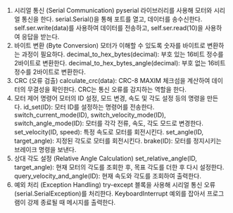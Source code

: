 1. 시리얼 통신 (Serial Communication)
pyserial 라이브러리를 사용해 모터와 시리얼 통신을 한다.
serial.Serial()을 통해 포트를 열고, 데이터를 송수신한다.
self.ser.write(data)를 사용하여 데이터를 전송하고, self.ser.read(10)을 사용하여 응답을 받는다.
2. 바이트 변환 (Byte Conversion)
모터가 이해할 수 있도록 숫자를 바이트로 변환하는 과정이 필요하다.
decimal_to_hex_bytes(decimal): 부호 있는 16비트 정수를 2바이트로 변환한다.
decimal_to_hex_bytes_angle(decimal): 부호 없는 16비트 정수를 2바이트로 변환한다.
3. CRC (오류 검출)
calculate_crc(data): CRC-8 MAXIM 체크섬을 계산하여 데이터의 무결성을 확인한다.
CRC는 통신 오류를 감지하는 역할을 한다.
4. 모터 제어 명령어
모터의 ID 설정, 모드 변경, 속도 및 각도 설정 등의 명령을 만든다.
id_set(ID): 모터 ID를 설정하는 명령어를 전송한다.
switch_current_mode(ID), switch_velocity_mode(ID), switch_angle_mode(ID): 모터를 각각 전류, 속도, 각도 모드로 변경한다.
set_velocity(ID, speed): 특정 속도로 모터를 회전시킨다.
set_angle(ID, target_angle): 지정된 각도로 모터를 회전시킨다.
brake(ID): 모터를 정지시키는 브레이크 명령을 보낸다.
5. 상대 각도 설정 (Relative Angle Calculation)
set_relative_angle(ID, target_angle): 현재 모터의 각도를 조회한 후, 목표 각도를 더한 후 다시 설정한다.
query_velocity_and_angle(ID): 현재 속도와 각도를 조회하여 출력한다.
6. 예외 처리 (Exception Handling)
try-except 블록을 사용해 시리얼 통신 오류(serial.SerialException)를 처리한다.
KeyboardInterrupt 예외를 잡아서 프로그램이 강제 종료될 때 메시지를 출력한다.
